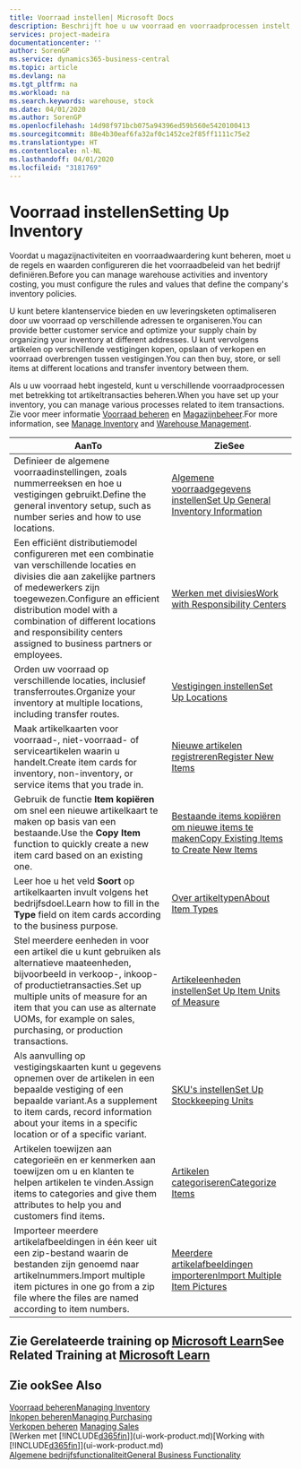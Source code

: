 ```yaml
---
title: Voorraad instellen| Microsoft Docs
description: Beschrijft hoe u uw voorraad en voorraadprocessen instelt, inclusief transferroutes en locaties, zoals magazijnen.
services: project-madeira
documentationcenter: ''
author: SorenGP
ms.service: dynamics365-business-central
ms.topic: article
ms.devlang: na
ms.tgt_pltfrm: na
ms.workload: na
ms.search.keywords: warehouse, stock
ms.date: 04/01/2020
ms.author: SorenGP
ms.openlocfilehash: 14d98f971bcb075a94396ed59b560e5420100413
ms.sourcegitcommit: 88e4b30eaf6fa32af0c1452ce2f85ff1111c75e2
ms.translationtype: HT
ms.contentlocale: nl-NL
ms.lasthandoff: 04/01/2020
ms.locfileid: "3181769"
---
```

# <a name="setting-up-inventory"></a><span data-ttu-id="9445f-103">Voorraad instellen</span><span class="sxs-lookup"><span data-stu-id="9445f-103">Setting Up Inventory</span></span>
<span data-ttu-id="9445f-104">Voordat u magazijnactiviteiten en voorraadwaardering kunt beheren, moet u de regels en waarden configureren die het voorraadbeleid van het bedrijf definiëren.</span><span class="sxs-lookup"><span data-stu-id="9445f-104">Before you can manage warehouse activities and inventory costing, you must configure the rules and values that define the company's inventory policies.</span></span>

<span data-ttu-id="9445f-105">U kunt betere klantenservice bieden en uw leveringsketen optimaliseren door uw voorraad op verschillende adressen te organiseren.</span><span class="sxs-lookup"><span data-stu-id="9445f-105">You can provide better customer service and optimize your supply chain by organizing your inventory at different addresses.</span></span> <span data-ttu-id="9445f-106">U kunt vervolgens artikelen op verschillende vestigingen kopen, opslaan of verkopen en voorraad overbrengen tussen vestigingen.</span><span class="sxs-lookup"><span data-stu-id="9445f-106">You can then buy, store, or sell items at different locations and transfer inventory between them.</span></span>

<span data-ttu-id="9445f-107">Als u uw voorraad hebt ingesteld, kunt u verschillende voorraadprocessen met betrekking tot artikeltransacties beheren.</span><span class="sxs-lookup"><span data-stu-id="9445f-107">When you have set up your inventory, you can manage various processes related to item transactions.</span></span> <span data-ttu-id="9445f-108">Zie voor meer informatie [Voorraad beheren](inventory-manage-inventory.md) en [Magazijnbeheer](warehouse-manage-warehouse.md).</span><span class="sxs-lookup"><span data-stu-id="9445f-108">For more information, see [Manage Inventory](inventory-manage-inventory.md) and [Warehouse Management](warehouse-manage-warehouse.md).</span></span>

| <span data-ttu-id="9445f-109">Aan</span><span class="sxs-lookup"><span data-stu-id="9445f-109">To</span></span> | <span data-ttu-id="9445f-110">Zie</span><span class="sxs-lookup"><span data-stu-id="9445f-110">See</span></span> |
| --- | --- |
| <span data-ttu-id="9445f-111">Definieer de algemene voorraadinstellingen, zoals nummerreeksen en hoe u vestigingen gebruikt.</span><span class="sxs-lookup"><span data-stu-id="9445f-111">Define the general inventory setup, such as number series and how to use locations.</span></span> |[<span data-ttu-id="9445f-112">Algemene voorraadgegevens instellen</span><span class="sxs-lookup"><span data-stu-id="9445f-112">Set Up General Inventory Information</span></span>](inventory-how-setup-general.md) |
|<span data-ttu-id="9445f-113">Een efficiënt distributiemodel configureren met een combinatie van verschillende locaties en divisies die aan zakelijke partners of medewerkers zijn toegewezen.</span><span class="sxs-lookup"><span data-stu-id="9445f-113">Configure an efficient distribution model with a combination of different locations and responsibility centers assigned to business partners or employees.</span></span>|[<span data-ttu-id="9445f-114">Werken met divisies</span><span class="sxs-lookup"><span data-stu-id="9445f-114">Work with Responsibility Centers</span></span>](inventory-responsibility-centers.md)|
| <span data-ttu-id="9445f-115">Orden uw voorraad op verschillende locaties, inclusief transferroutes.</span><span class="sxs-lookup"><span data-stu-id="9445f-115">Organize your inventory at multiple locations, including transfer routes.</span></span> |[<span data-ttu-id="9445f-116">Vestigingen instellen</span><span class="sxs-lookup"><span data-stu-id="9445f-116">Set Up Locations</span></span>](inventory-how-register-new-items.md) |
| <span data-ttu-id="9445f-117">Maak artikelkaarten voor voorraad-, niet-voorraad- of serviceartikelen waarin u handelt.</span><span class="sxs-lookup"><span data-stu-id="9445f-117">Create item cards for inventory, non-inventory, or service items that you trade in.</span></span> |[<span data-ttu-id="9445f-118">Nieuwe artikelen registreren</span><span class="sxs-lookup"><span data-stu-id="9445f-118">Register New Items</span></span>](inventory-how-register-new-items.md) |
|<span data-ttu-id="9445f-119">Gebruik de functie **Item kopiëren** om snel een nieuwe artikelkaart te maken op basis van een bestaande.</span><span class="sxs-lookup"><span data-stu-id="9445f-119">Use the **Copy Item** function to quickly create a new item card based on an existing one.</span></span>|[<span data-ttu-id="9445f-120">Bestaande items kopiëren om nieuwe items te maken</span><span class="sxs-lookup"><span data-stu-id="9445f-120">Copy Existing Items to Create New Items</span></span>](inventory-how-copy-items.md)|
|<span data-ttu-id="9445f-121">Leer hoe u het veld **Soort** op artikelkaarten invult volgens het bedrijfsdoel.</span><span class="sxs-lookup"><span data-stu-id="9445f-121">Learn how to fill in the **Type** field on item cards according to the business purpose.</span></span>|[<span data-ttu-id="9445f-122">Over artikeltypen</span><span class="sxs-lookup"><span data-stu-id="9445f-122">About Item Types</span></span>](inventory-about-item-types.md)|
|<span data-ttu-id="9445f-123">Stel meerdere eenheden in voor een artikel die u kunt gebruiken als alternatieve maateenheden, bijvoorbeeld in verkoop-, inkoop- of productietransacties.</span><span class="sxs-lookup"><span data-stu-id="9445f-123">Set up multiple units of measure for an item that you can use as alternate UOMs, for example on sales, purchasing, or production transactions.</span></span>|[<span data-ttu-id="9445f-124">Artikeleenheden instellen</span><span class="sxs-lookup"><span data-stu-id="9445f-124">Set Up Item Units of Measure</span></span>](inventory-how-setup-units-of-measure.md)|
|<span data-ttu-id="9445f-125">Als aanvulling op vestigingskaarten kunt u gegevens opnemen over de artikelen in een bepaalde vestiging of een bepaalde variant.</span><span class="sxs-lookup"><span data-stu-id="9445f-125">As a supplement to item cards, record information about your items in a specific location or of a specific variant.</span></span>|[<span data-ttu-id="9445f-126">SKU's instellen</span><span class="sxs-lookup"><span data-stu-id="9445f-126">Set Up Stockkeeping Units</span></span>](inventory-how-to-set-up-stockkeeping-units.md)|
| <span data-ttu-id="9445f-127">Artikelen toewijzen aan categorieën en er kenmerken aan toewijzen om u en klanten te helpen artikelen te vinden.</span><span class="sxs-lookup"><span data-stu-id="9445f-127">Assign items to categories and give them attributes to help you and customers find items.</span></span> |[<span data-ttu-id="9445f-128">Artikelen categoriseren</span><span class="sxs-lookup"><span data-stu-id="9445f-128">Categorize Items</span></span>](inventory-how-categorize-items.md) |
|<span data-ttu-id="9445f-129">Importeer meerdere artikelafbeeldingen in één keer uit een zip-bestand waarin de bestanden zijn genoemd naar artikelnummers.</span><span class="sxs-lookup"><span data-stu-id="9445f-129">Import multiple item pictures in one go from a zip file where the files are named according to item numbers.</span></span>|[<span data-ttu-id="9445f-130">Meerdere artikelafbeeldingen importeren</span><span class="sxs-lookup"><span data-stu-id="9445f-130">Import Multiple Item Pictures</span></span>](inventory-how-import-item-pictures.md)|

## <a name="see-related-training-at-microsoft-learn"></a><span data-ttu-id="9445f-131">Zie Gerelateerde training op [Microsoft Learn](/learn/modules/trade-get-started-dynamics-365-business-central/)</span><span class="sxs-lookup"><span data-stu-id="9445f-131">See Related Training at [Microsoft Learn](/learn/modules/trade-get-started-dynamics-365-business-central/)</span></span>

## <a name="see-also"></a><span data-ttu-id="9445f-132">Zie ook</span><span class="sxs-lookup"><span data-stu-id="9445f-132">See Also</span></span>
[<span data-ttu-id="9445f-133">Voorraad beheren</span><span class="sxs-lookup"><span data-stu-id="9445f-133">Managing Inventory</span></span>](inventory-manage-inventory.md)  
[<span data-ttu-id="9445f-134">Inkopen beheren</span><span class="sxs-lookup"><span data-stu-id="9445f-134">Managing Purchasing</span></span>](purchasing-manage-purchasing.md)  
<span data-ttu-id="9445f-135">[Verkopen beheren](sales-manage-sales.md)  </span><span class="sxs-lookup"><span data-stu-id="9445f-135">[Managing Sales](sales-manage-sales.md)  </span></span>  
<span data-ttu-id="9445f-136">[Werken met [!INCLUDE[d365fin](includes/d365fin_md.md)]](ui-work-product.md)</span><span class="sxs-lookup"><span data-stu-id="9445f-136">[Working with [!INCLUDE[d365fin](includes/d365fin_md.md)]](ui-work-product.md)</span></span>  
[<span data-ttu-id="9445f-137">Algemene bedrijfsfunctionaliteit</span><span class="sxs-lookup"><span data-stu-id="9445f-137">General Business Functionality</span></span>](ui-across-business-areas.md)
